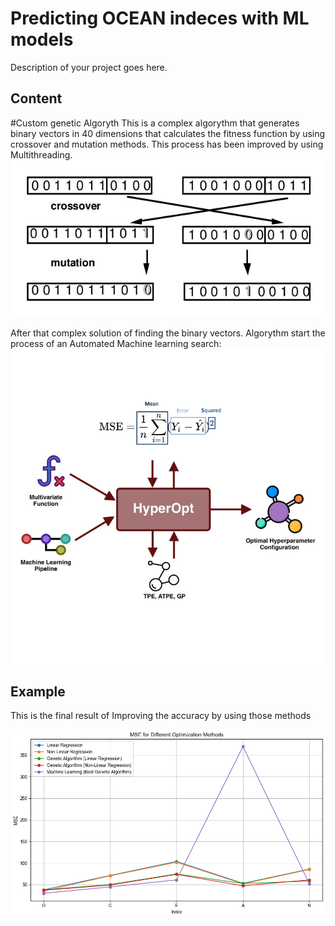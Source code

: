 # Predicting OCEAN indeces with ML models

Description of your project goes here.

## Content
#Custom genetic Algoryth
This is a complex algorythm that generates binary vectors in 40 dimensions that calculates the fitness function by using crossover and mutation methods. This process has been improved by using Multithreading.
![Image](https://raw.githubusercontent.com/MariosChartsias/IndecesPrediction/main/genetic-algorithm.png)

After that complex solution of finding the binary vectors. Algorythm start the process of an Automated Machine learning search:
![Image](https://raw.githubusercontent.com/MariosChartsias/IndecesPrediction/main/ML_model.png)



## Example
This is the final result of Improving the accuracy by using those methods

![Image](https://raw.githubusercontent.com/MariosChartsias/IndecesPrediction/main/results.png)


